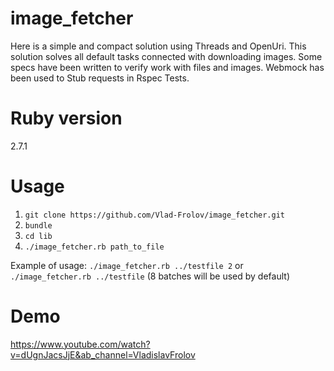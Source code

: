 # image_fetcher
Here is a simple and compact solution using Threads and OpenUri. This solution solves all default tasks connected with downloading images. Some specs have been written to verify work with files and images. Webmock has been used to Stub requests in Rspec Tests.

# Ruby version
2.7.1

# Usage
1. `git clone https://github.com/Vlad-Frolov/image_fetcher.git`
2. `bundle`
3. `cd lib`
4. `./image_fetcher.rb path_to_file`

Example of usage: `./image_fetcher.rb ../testfile 2` or `./image_fetcher.rb ../testfile` (8 batches will be used by default)

# Demo
https://www.youtube.com/watch?v=dUgnJacsJjE&ab_channel=VladislavFrolov
